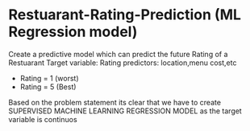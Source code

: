 # Restuarant-Rating-Prediction (ML Regression model)

Create a predictive model which can predict the future Rating of a Restuarant
Target variable: Rating
predictors: location,menu cost,etc
* Rating = 1 (worst)
* Rating = 5 (Best)
  
Based on the problem statement its clear that we have to create SUPERVISED MACHINE LEARNING REGRESSION MODEL as the target variable is continuos

